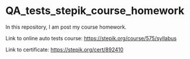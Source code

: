 # QA_tests_stepik_course_homework
In this repository, I am post my course homework.

Link to online auto tests course: 
https://stepik.org/course/575/syllabus

Link to certificate:
https://stepik.org/cert/892410 
